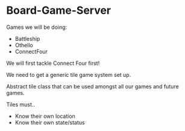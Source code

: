 # Board-Game-Server 

Games we will be doing:

- Battleship
- Othello
- ConnectFour

We will first tackle Connect Four first!

We need to get a generic tile game system set up.

Abstract tile class that can be used amongst all our games and future games.

Tiles must..

- Know their own location
- Know their own state/status 